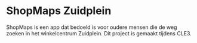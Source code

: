 # ShopMaps Zuidplein
ShopMaps is een app dat bedoeld is voor oudere mensen die de weg zoeken in het winkelcentrum Zuidplein. Dit project is gemaakt tijdens CLE3.
